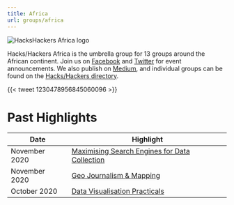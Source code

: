```yaml
---
title: Africa
url: groups/africa
---
```


![HacksHackers Africa logo](https://scontent-sea1-1.xx.fbcdn.net/v/t1.0-9/396630_418012221570509_1304289620_n.jpg?_nc_cat=105&ccb=2&_nc_sid=85a577&_nc_ohc=1fi7ADQNJtkAX_KLc6I&_nc_ht=scontent-sea1-1.xx&oh=5831b0c09216e785e541d857afdf09f6&oe=6018C342)

Hacks/Hackers Africa is the umbrella group for 13 groups around the African continent. Join us on [Facebook](https://www.facebook.com/HacksHackersAfrica/) and [Twitter](https://twitter.com/hhafrica) for event announcements. We also publish on [Medium](https://medium.com/hacks-hackers-africa), and individual groups can be found on the [Hacks/Hackers directory](https://www.hackshackers.com/groups/).

{{< tweet 1230478956845060096 >}}

# Past Highlights

| **Date**  | **Highlight** |  
|-----------|---------------|  
| November 2020 | [Maximising Search Engines for Data Collection](https://www.facebook.com/events/3597749846942240/) |
| November 2020 | [Geo Journalism & Mapping](https://www.facebook.com/events/2729630220593125/) |   
| October 2020 | [Data Visualisation Practicals](https://www.facebook.com/events/268967381163054/) |
